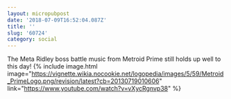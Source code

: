 ```yaml
---
layout: micropubpost
date: '2018-07-09T16:52:04.087Z'
title: ''
slug: '60724'
category: social
---
```

The Meta Ridley boss battle music from Metroid Prime still holds up well to this day!
{% include image.html image="https://vignette.wikia.nocookie.net/logopedia/images/5/59/Metroid_PrimeLogo.png/revision/latest?cb=20130719010606" link="https://www.youtube.com/watch?v=vXycRgnvp38" %}
